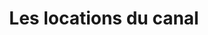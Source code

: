 ---
title: "Les locations du canal"
url: /saint-valery-sur-somme/les-locations-du-canal/
shop: vélo
---
